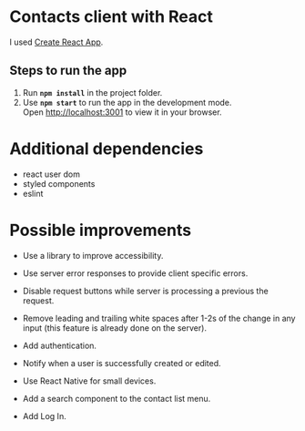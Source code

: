 # Contacts client with React

I used [Create React App](https://github.com/facebook/create-react-app).

## Steps to run the app

1. Run **`npm install`** in the project folder.
1. Use **`npm start`** to run the app in the development mode.\
Open [http://localhost:3001](http://localhost:3001) to view it in your browser.

# Additional dependencies
- react user dom
- styled components
- eslint

# Possible improvements

- Use a library to improve accessibility.
- Use server error responses to provide client specific errors.
- Disable request buttons while server is processing a previous the request.
- Remove leading and trailing white spaces after 1-2s of the change in any input (this feature is already done on the server).
- Add authentication.
- Notify when a user is successfully created or edited.

- Use React Native for small devices.
- Add a search component to the contact list menu.
- Add Log In.
